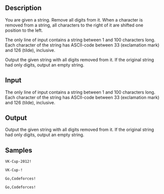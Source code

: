 ## Description

<div><p>You are given a string. Remove all digits from it. When a character is removed from a string, all characters to the right of it are shifted one position to the left.</p></div><div class="input-specification"><p>The only line of input contains a string between <span class="tex-span">1</span> and <span class="tex-span">100</span> characters long. Each character of the string has ASCII-code between <span class="tex-span">33</span> (exclamation mark) and <span class="tex-span">126</span> (tilde), inclusive.</p></div><div class="output-specification"><p>Output the given string with all digits removed from it. If the original string had only digits, output an empty string.</p></div>


## Input

<p>The only line of input contains a string between <span class="tex-span">1</span> and <span class="tex-span">100</span> characters long. Each character of the string has ASCII-code between <span class="tex-span">33</span> (exclamation mark) and <span class="tex-span">126</span> (tilde), inclusive.</p>


## Output

<p>Output the given string with all digits removed from it. If the original string had only digits, output an empty string.</p>


## Samples

```input1
VK-Cup-2012!

```

```output1
VK-Cup-!

```






```input2
Go,Codeforces!

```

```output2
Go,Codeforces!

```



